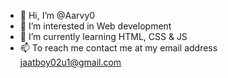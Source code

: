 - 👋 Hi, I’m @Aarvy0
- 👀 I’m interested in Web development
- 🌱 I’m currently learning HTML, CSS & JS
- 📫 To reach me contact me at my email address jaatboy02u1@gmail.com

<!---
Aarvy0/Aarvy0 is a ✨ special ✨ repository because its `README.md` (this file) appears on your GitHub profile.
You can click the Preview link to take a look at your changes.
--->
